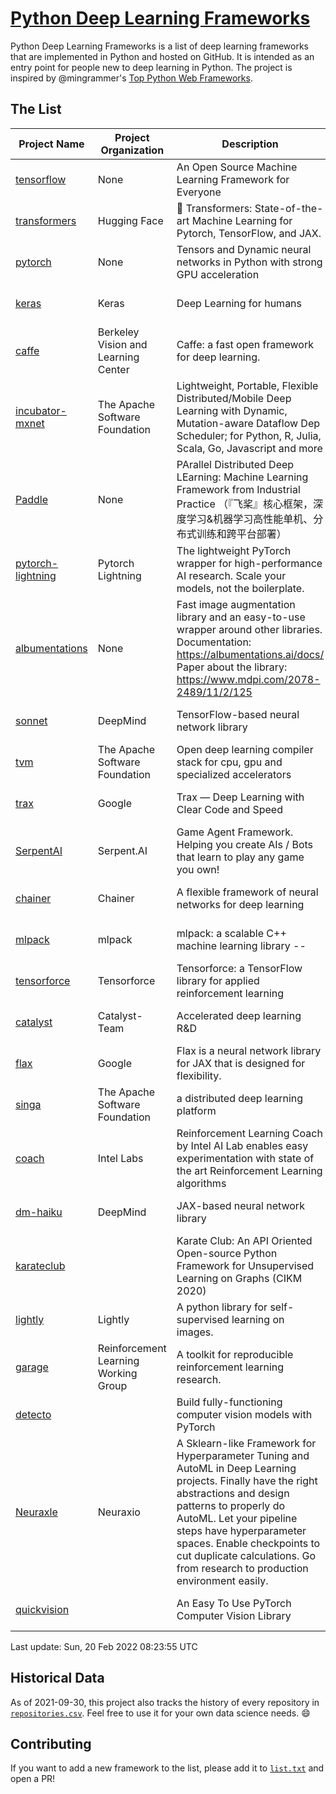 # [Python Deep Learning Frameworks](https://www.github.com/shimst3r/python-deep-learning-frameworks)

Python Deep Learning Frameworks is a list of deep learning frameworks that are implemented in Python and hosted on GitHub. It is intended as an entry point for people new to deep learning in Python. The project is inspired by @mingrammer's [Top Python Web Frameworks](https://github.com/mingrammer/python-web-framework-stars).

## The List

| Project Name | Project Organization | Description | Stars | Forks | Open Issues | Last Commit |
| ------------ | -------------------- | ----------- | ----: | ----: | ----------: | ----------- |
| [tensorflow](https://tensorflow.org) | None | An Open Source Machine Learning Framework for Everyone | 163007 | 86369 | 2542 | 0 day(s) ago |
| [transformers](https://huggingface.co/transformers) | Hugging Face | 🤗 Transformers: State-of-the-art Machine Learning for Pytorch, TensorFlow, and JAX. | 58352 | 13787 | 453 | 0 day(s) ago |
| [pytorch](https://pytorch.org) | None | Tensors and Dynamic neural networks in Python with strong GPU acceleration | 54080 | 14965 | 11294 | 0 day(s) ago |
| [keras](http://keras.io/) | Keras | Deep Learning for humans | 54007 | 18999 | 274 | 0 day(s) ago |
| [caffe](http://caffe.berkeleyvision.org/) | Berkeley Vision and Learning Center | Caffe: a fast open framework for deep learning. | 32263 | 18944 | 1178 | 0 day(s) ago |
| [incubator-mxnet](https://mxnet.apache.org) | The Apache Software Foundation | Lightweight, Portable, Flexible Distributed/Mobile Deep Learning with Dynamic, Mutation-aware Dataflow Dep Scheduler; for Python, R, Julia, Scala, Go, Javascript and more | 19861 | 6891 | 1970 | 1 day(s) ago |
| [Paddle](http://www.paddlepaddle.org/) | None | PArallel Distributed Deep LEarning: Machine Learning Framework from Industrial Practice （『飞桨』核心框架，深度学习&机器学习高性能单机、分布式训练和跨平台部署） | 17624 | 4284 | 2778 | 0 day(s) ago |
| [pytorch-lightning](https://pytorchlightning.ai) | Pytorch Lightning | The lightweight PyTorch wrapper for high-performance AI research. Scale your models, not the boilerplate. | 17399 | 2173 | 545 | 0 day(s) ago |
| [albumentations](https://albumentations.ai) | None | Fast image augmentation library and an easy-to-use wrapper around other libraries. Documentation:  https://albumentations.ai/docs/ Paper about the library: https://www.mdpi.com/2078-2489/11/2/125 | 9706 | 1245 | 264 | 0 day(s) ago |
| [sonnet](https://sonnet.dev/) | DeepMind | TensorFlow-based neural network library | 9192 | 1313 | 25 | 0 day(s) ago |
| [tvm](https://tvm.apache.org/) | The Apache Software Foundation | Open deep learning compiler stack for cpu, gpu and specialized accelerators | 7732 | 2391 | 357 | 0 day(s) ago |
| [trax](https://github.com/google/trax) | Google | Trax — Deep Learning with Clear Code and Speed | 6774 | 693 | 89 | 1 day(s) ago |
| [SerpentAI](http://serpent.ai) | Serpent.AI | Game Agent Framework. Helping you create AIs / Bots that learn to play any game you own! | 6170 | 725 | 2 | 0 day(s) ago |
| [chainer](https://chainer.org) | Chainer | A flexible framework of neural networks for deep learning | 5662 | 1378 | 9 | 2 day(s) ago |
| [mlpack](https://www.mlpack.org/) | mlpack | mlpack: a scalable C++ machine learning library --  | 3920 | 1408 | 83 | 1 day(s) ago |
| [tensorforce](https://github.com/tensorforce/tensorforce) | Tensorforce | Tensorforce: a TensorFlow library for applied reinforcement learning | 3096 | 518 | 5 | 1 day(s) ago |
| [catalyst](https://catalyst-team.com) | Catalyst-Team | Accelerated deep learning R&D | 2843 | 353 | 3 | 0 day(s) ago |
| [flax](https://github.com/google/flax) | Google | Flax is a neural network library for JAX that is designed for flexibility. | 2671 | 305 | 175 | 0 day(s) ago |
| [singa](https://github.com/apache/singa) | The Apache Software Foundation | a distributed deep learning platform | 2521 | 802 | 39 | 1 day(s) ago |
| [coach](https://intellabs.github.io/coach/) | Intel Labs | Reinforcement Learning Coach by Intel AI Lab enables easy experimentation with state of the art Reinforcement Learning algorithms | 2109 | 425 | 87 | 0 day(s) ago |
| [dm-haiku](https://dm-haiku.readthedocs.io) | DeepMind | JAX-based neural network library | 1732 | 135 | 34 | 0 day(s) ago |
| [karateclub](https://karateclub.readthedocs.io) |  | Karate Club: An API Oriented Open-source Python Framework for Unsupervised Learning on Graphs (CIKM 2020) | 1521 | 184 | 2 | 1 day(s) ago |
| [lightly](https://github.com/lightly-ai/lightly) | Lightly | A python library for self-supervised learning on images. | 1470 | 98 | 68 | 0 day(s) ago |
| [garage](https://github.com/rlworkgroup/garage) | Reinforcement Learning Working Group | A toolkit for reproducible reinforcement learning research. | 1401 | 247 | 222 | 0 day(s) ago |
| [detecto](https://detecto.readthedocs.io/) |  | Build fully-functioning computer vision models with PyTorch | 535 | 90 | 26 | 3 day(s) ago |
| [Neuraxle](https://www.neuraxle.org/) | Neuraxio | A Sklearn-like Framework for Hyperparameter Tuning and AutoML in Deep Learning projects. Finally have the right abstractions and design patterns to properly do AutoML. Let your pipeline steps have hyperparameter spaces. Enable checkpoints to cut duplicate calculations. Go from research to production environment easily. | 499 | 53 | 111 | 0 day(s) ago |
| [quickvision](https://github.com/oke-aditya/quickvision) |  | An Easy To Use PyTorch Computer Vision Library | 47 | 4 | 19 | 17 day(s) ago |

Last update: Sun, 20 Feb 2022 08:23:55 UTC

## Historical Data

As of 2021-09-30, this project also tracks the history of every repository in [`repositories.csv`](./repositories.csv). Feel free to use it for your own data science needs. :smile:

## Contributing

If you want to add a new framework to the list, please add it to [`list.txt`](./python-deep-learning-frameworks/list.txt) and open a PR!